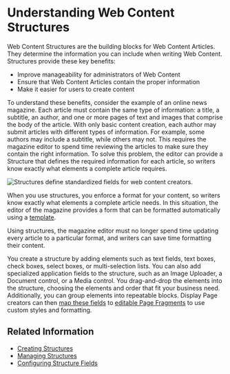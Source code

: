 # Understanding Web Content Structures

Web Content Structures are the building blocks for Web Content Articles. They determine the information you can include when writing Web Content. Structures provide these key benefits:

* Improve manageability for administrators of Web Content
* Ensure that Web Content Articles contain the proper information
* Make it easier for users to create content

To understand these benefits, consider the example of an online news magazine. Each article must contain the same type of information: a title, a subtitle, an author, and one or more pages of text and images that comprise the body of the article. With only basic content creation, each author may submit articles with different types of information. For example, some authors may include a subtitle, while others may not. This requires the magazine editor to spend time reviewing the articles to make sure they contain the right information. To solve this problem, the editor can provide a Structure that defines the required information for each article, so writers know exactly what elements a complete article requires.

![Structures define standardized fields for web content creators.](./understanding-web-content-structures/images/01.png)

When you use structures, you enforce a format for your content, so writers know exactly what elements a complete article needs. In this situation, the editor of the magazine provides a form that can be formatted automatically using a [template](../web-content-templates/creating-web-content-templates.md).

Using structures, the magazine editor must no longer spend time updating every article to a particular format, and writers can save time formatting their content.

You create a structure by adding elements such as text fields, text boxes, check boxes, select boxes, or multi-selection lists. You can also add specialized application fields to the structure, such as an Image Uploader, a Document control, or a Media control. You drag-and-drop the elements into the structure, choosing the elements and order that fit your business need. Additionally, you can group elements into repeatable blocks. Display Page creators can then [map these fields](../../../site-building/creating-pages/page-fragments-and-widgets/using-fragments/configuring-fragments/fragment-sub-elements-reference.md#mapping-settings) to [editable Page Fragments](../../../site-building/creating-pages/page-fragments-and-widgets/using-fragments.md) to use custom styles and formatting.

## Related Information

* [Creating Structures](./creating-structures.md)
* [Managing Structures](./managing-structures.md)
* [Configuring Structure Fields](./configuring-structure-fields.md)
